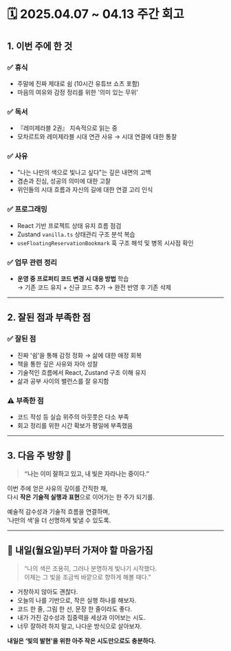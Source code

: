 # 🗓 2025.04.07 ~ 04.13 주간 회고

## 1. 이번 주에 한 것

### ✅ 휴식
- 주말에 진짜 제대로 쉼 (10시간 유튜브 쇼츠 포함)
- 마음의 여유와 감정 정리를 위한 '의미 있는 무위'

### ✅ 독서
- 『레미제라블 2권』 지속적으로 읽는 중
- 모차르트와 레미제라블 시대 연관 사유 → 시대 연결에 대한 통찰

### ✅ 사유
- "나는 나만의 색으로 빛나고 싶다"는 깊은 내면의 고백
- 겸손과 진심, 성공의 의미에 대한 고찰
- 위인들의 시대 흐름과 자신의 길에 대한 연결 고리 인식

### ✅ 프로그래밍
- React 기반 프로젝트 상태 유지 흐름 점검
- Zustand `vanilla.ts` 상태관리 구조 분석 복습
- `useFloatingReservationBookmark` 훅 구조 해석 및 병목 시사점 확인

### ✅ 업무 관련 정리
- **운영 중 프로퍼티 코드 변경 시 대응 방법** 학습  
  → 기존 코드 유지 + 신규 코드 추가 → 완전 반영 후 기존 삭제

---

## 2. 잘된 점과 부족한 점

### ✅ 잘된 점
- 진짜 '쉼'을 통해 감정 정화 → 삶에 대한 애정 회복
- 책을 통한 깊은 사유와 자아 성찰
- 기술적인 흐름에서 React, Zustand 구조 이해 유지
- 삶과 공부 사이의 밸런스를 잘 유지함

### ⚠️ 부족한 점
- 코드 작성 등 실습 위주의 아웃풋은 다소 부족
- 회고 정리를 위한 시간 확보가 평일에 부족했음

---

## 3. 다음 주 방향 🎯

> **“나는 이미 잘하고 있고, 내 빛은 자라나는 중이다.”**

이번 주에 얻은 사유의 깊이를 간직한 채,  
다시 **작은 기술적 실행과 표현**으로 이어가는 한 주가 되기를.

예술적 감수성과 기술적 흐름을 연결하며,  
‘나만의 색’을 더 선명하게 빛낼 수 있도록.

---

## 🌅 내일(월요일)부터 가져야 할 마음가짐

> “나의 색은 조용히, 그러나 분명하게 빛나기 시작했다.  
> 이제는 그 빛을 조금씩 바깥으로 향하게 해볼 때다.”

- 거창하지 않아도 괜찮다.  
- 오늘의 나를 기반으로, 작은 실행 하나를 해보자.  
- 코드 한 줄, 그림 한 선, 문장 한 줄이라도 좋다.  
- 내가 가진 감수성과 집중력을 세상과 이어보는 시도.  
- 너무 잘하려 하지 말고, 나다운 방식으로 살아보자.

**내일은 ‘빛의 발현’을 위한 아주 작은 시도만으로도 충분하다.**

